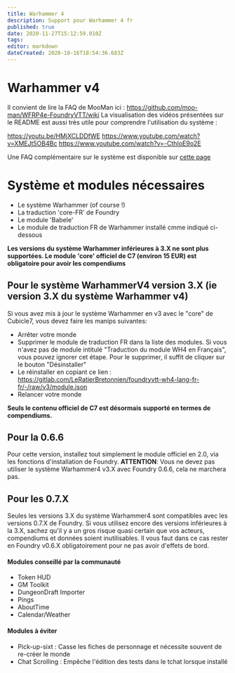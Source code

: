 ```yaml
---
title: Warhammer 4
description: Support pour Warhammer 4 fr
published: true
date: 2020-11-27T15:12:59.010Z
tags: 
editor: markdown
dateCreated: 2020-10-16T18:54:36.683Z
---
```


# Warhammer v4

Il convient de lire la FAQ de MooMan ici : https://github.com/moo-man/WFRP4e-FoundryVTT/wiki
La visualisation des vidéos présentées sur le README est aussi très utile pour comprendre l'utilisation du système : 

https://youtu.be/HMjXCLDDfWE
https://www.youtube.com/watch?v=XMEJt5OB4Bc
https://www.youtube.com/watch?v=-CthIoE9o2E

Une FAQ complémentaire sur le système est disponible sur [cette page](/fr/faq/faq-wfrp4e)

# Système et modules nécessaires
 
 - Le système Warhammer (of course !)
 - La traduction 'core-FR' de Foundry
 - Le module 'Babele'
 - Le module de traduction FR de Warhammer installé cmme indiqué ci-dessous
 
 **Les versions du système Warhammer inférieures à 3.X ne sont plus supportées. Le module 'core' officiel de C7 (environ 15 EUR) est obligatoire pour avoir les compendiums**
 
## Pour le système WarhammerV4 version 3.X (ie version 3.X du système Warhammer v4)

Si vous avez mis à jour le système Warhammer en v3 avec le "core" de Cubicle7, vous devez faire les manips suivantes: 

- Arrêter votre monde
- Supprimer le module de traduction FR dans la liste des modules. Si vous n'avez pas de module intitulé "Traduction du module WH4 en Français", vous pouvez ignorer cet étape. Pour le supprimer, il suffit de cliquer sur le bouton "Désinstaller"
- Le réinstaller en copiant ce lien : https://gitlab.com/LeRatierBretonnien/foundryvtt-wh4-lang-fr-fr/-/raw/v3/module.json 
- Relancer votre monde

**Seuls le contenu officiel de C7 est désormais supporté en termes de compendiums.**

## Pour la 0.6.6

Pour cette version, installez tout simplement le module officiel en 2.0, via les fonctions d'installation de Foundry. **ATTENTION**: Vous ne devez pas utiliser le système Warhammer4 v3.X avec Foundry 0.6.6, cela ne marchera pas.

## Pour les 0.7.X

Seules les versions 3.X du système Warhammer4 sont compatibles avec les versions 0.7.X de Foundry. Si vous utilisez encore des versions inférieures à la 3.X, sachez qu'il y a un gros risque quasi certain que vos acteurs, compendiums et données soient inutilisables. Il vous faut dans ce cas rester en Foundry v0.6.X obligatoirement pour ne pas avoir d'effets de bord.


#### Modules conseillé par la communauté

- Token HUD
- GM Toolkit
- DungeonDraft Importer
- Pings
- AboutTime
- Calendar/Weather

#### Modules à éviter

 - Pick-up-sixt : Casse les fiches de personnage et nécessite souvent de re-créer le monde
 - Chat Scrolling : Empêche l'édition des tests dans le tchat lorsque installé
 